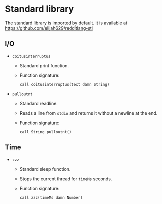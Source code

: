 # Standard library

The standard library is imported by default.
It is available at <https://github.com/elijah629/redditlang-stl>

## I/O

- `coitusinterruptus`

  - Standard print function.
  - Function signature:

    ```redditlang
    call coitusinterruptus(text damn String)
    ```

- `pulloutnt`

  - Standard readline.
  - Reads a line from `stdio` and returns it without a newline at the end.
  - Function signature:

    ```redditlang
    call String pulloutnt()
    ```

## Time

- `zzz`

  - Standard sleep function.
  - Stops the current thread for `timeMs` seconds.
  - Function signature:

    ```redditlang
    call zzz(timeMs damn Number)
    ```
